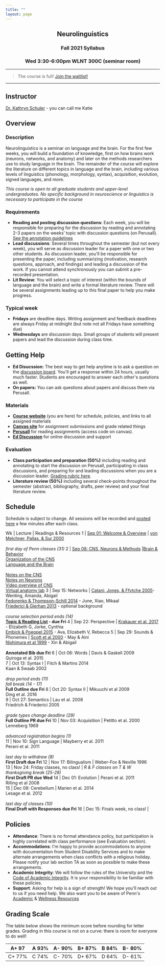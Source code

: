 ```yaml
---
title: ""
layout: page
---
```



<h2 align="center">Neurolinguistics</h2>
<h3 align="center">Fall 2021 Syllabus</h3>
<h3 align="center">Wed 3:30-6:00pm WLNT 300C (seminar room)</h3>

<hr>

> The course is full! [Join the waitlist!](https://forms.gle/qyiF72PnfSYwKxFn6)

<hr>

## Instructor
[Dr. Kathryn Schuler](mailto:kschuler@sas.upenn.edu) - you can call me Katie


## Overview

### Description

Neurolinguistics is a seminar on language and the brain. For the first few weeks, you will build a foundation of knowledge, first on how brains work (neurons, networks, and anatomy) and later on the methods researchers use to study language in the brain. The remainder of the course will explore the literature on different topics in language and the brain, including various levels of linguistics (phonology, morphology, syntax), acquisition, evolution, signed languages, and more.

*This course is open to all graduate students and upper-level undergraduates. No specific background in neuroscience or linguistics is necessary to participate in the course*

### Requirements

- **Reading and posting discussion questions**: Each week, you will be responsible for preparing for the discussion by reading and annotating 2-3 papers on the weeks’ topic with discussion questions (on Perusall). [See the annotation guidelines](https://public.3.basecamp.com/p/p7oojNVWQXJRH6BVe5bteXFX)
- **Lead discussions**: Several times throughout the semester (but not every week), you will serve as discussion leader for a paper with one or two other students. As discussion leader, you’ll be responsible for presenting the paper, including summarizing (motivation, research questions, approach, and findings) and leading a discussion of the work. If you cannot attend synchronously you can submit a pre-recorded presentation. 
- **Lit Review**: You will select a topic of interest (within the bounds of language and the brain) and write a formal literature review. There will be several assignments leading up to this final paper to help you make progress.

### Typical week

- **Fridays** are deadline days. Writing assignment and feedback deadlines are always Friday at midnight (but note not all Fridays have something due)
- **Wednesdays** are discussion days. Small groups of students will present papers and lead the discussion during class time. 

## Getting Help

- **Ed Disucssion:** The best way to get help anytime is to ask a question on the [discussion board](https://edstem.org/us/courses/13251/discussion/). You'll get a response within 24 hours, usually much faster. Students are encouraged to answer each other's questions as well. 
- **On papers:** You can ask questions about papers and discuss them via Perusall.

 
### Materials

- **[Course website](index.md)** (you are here) for schedule, policies, and links to all assigned materials
- **[Canvas site](https://canvas.upenn.edu/courses/1613834)** for assignment submissions and grade related things
- **[Perusall](https://app.perusall.com/courses/neurolinguistics/_/dashboard/assignments)** for reading assignments (access code on canvas). 
- **[Ed Discussion](https://edstem.org/us/courses/13251/discussion/)** for online discussion and support

### Evaluation 
- **Class participation and preparation (50%)**  including reading and annotating to start the discussion on Perusall, participating in class discussions, and preparing for and leading discussions when you are a discussion leader. [Grading rubric here](https://public.3.basecamp.com/p/uATqsDvYdptdvtFXC2jYFnQ6). 
- **Literature review (50%)**  including several check-points throughout the semester (abstract, bibliography, drafts, peer review) and your final literature review.


## Schedule
Schedule is subject to change. All sessions will be recorded and [posted here]() a few minutes after each class.

Wk  | Lecture | Readings & Resources 
1 | [Sep 01: Welcome & Overview](https://docs.google.com/presentation/d/1MdIJzTOnmsF_17hfeWEa6U9DnQIKKjLNQvgj1LNVKds/edit?usp=sharing) | [von Melchner, Pallas, & Sur 2000](https://app.perusall.com/courses/neurolinguistics/visual-behaviour-mediated-by-retinal-projections-directed-to-the-auditory-pathway?assignmentId=DqkwEG6qYaMETTj7x&part=1) <br><br> *first day of Penn classes (31)*
2 | [Sep 08: CNS, Neurons & Methods](https://docs.google.com/presentation/d/17GrmkDTSsWqrlA0FDVegGVAKuJ8I7KlmU8ALdKMAJDU/edit?usp=sharing) |[Brain & Behavior](https://app.perusall.com/courses/neurolinguistics/the-brain-and-behavior-787898030?assignmentId=nrsgpimBwd2cg8vhy&part=1)<br> [Organization of the CNS](https://app.perusall.com/courses/neurolinguistics/the-organization-of-the-central-nervous-system?assignmentId=EMm34PeuwrtyC3xqW&part=1) <br> [Language and the Brain](https://app.perusall.com/courses/neurolinguistics/ch-7-language-and-the-brain?assignmentId=AyYFRNmHBCQgKD9Am&part=1) <br><br> [Notes on the CNS](https://docs.google.com/document/d/1PRnxbS35voE_a0O-zt9b5AgpzA90kzHGQmPOjIeMIoo/edit) <br>[Notes on Neurons](https://docs.google.com/document/d/10m2TaXG4dH76JJWaoWzONSnLYD6Opt5RjLd1bbx04pE/edit?usp=sharing) <br>[Video overview of CNS](https://www.youtube.com/watch?v=xB7rXw_3gVY&t=34s&ab_channel=UBCMedicine-EducationalMedia)<br>[Virtual anatomy lab](https://www.neuroanatomy.ca/modules/Cortex/story_html5.html)
3 | Sep 15: Networks  | [Catani, Jones, & Ffytche 2005](https://app.perusall.com/courses/neurolinguistics/perisylvian-language-networks-of-the-human-brain?assignmentId=GfieQQsgP9XxWTqHF&part=1)- Wenting, Amanda, Abigail <br>  [Fedorenko & Thompson-Schill 2014](https://app.perusall.com/courses/neurolinguistics/reworking-the-language-network?assignmentId=oMzxC4nh4keESGYHH&part=1) - June, Xiao, Mikaal<br>[Friederici & Gierhan 2013](https://app.perusall.com/courses/neurolinguistics/the-language-network?assignmentId=pJQccMGrFcrMPkQfK&part=1) - optional background <br><br> *course selection period ends (14)* <br> **[Topic & Reading List](https://edstem.org/us/courses/13251/discussion/600473) - due Fri**
4 | Sep 22: Perspective |  [Krakauer et al. 2017](https://app.perusall.com/courses/neurolinguistics/neuroscience-needs-behavior-correcting-a-reductionist-bias?assignmentId=tL8GhmPExhQyAKoqX&part=1) - Elizabeth G, Jorke, Cynthia <br>  [Embick & Poeppel 2015](https://app.perusall.com/courses/neurolinguistics/defining-the-relation-between-linguistics-and-neuroscience?assignmentId=4PucwdQG8LkAFgNXL&part=1) - Ava, Elizabeth V, Rebecca
5 | Sep 29: Sounds & Phonemes | [Scott et al 2000](https://app.perusall.com/courses/neurolinguistics/identification-of-a-pathway-for-intelligible-speech-in-the-left-temporal-lobe?assignmentId=RoProNWyjwiMRLtT2&part=1) - May & Aini <br>   [Nishimura et al 1999](https://app.perusall.com/courses/neurolinguistics/sign-language-heard-in-the-auditory-cortex?assignmentId=4cHsc5pPB8ZQDvysJ&part=1) - Xin & Abigail <br><br> **Annotated Bib due Fri**
6 | Oct 06: Words | Davis & Gaskell 2009 <br> Quiroga et al. 2015  
7 | Oct 13: Syntax I  | Fitch & Martins 2014 <br>  Kaan & Swaab 2002  <br><br> *drop period ends (11) <br> fall break (14 - 17)*<br> **Full Outline due Fri**
8 | Oct 20: Syntax II | Mikuuchi et al 2009 <br> Ding et al. 2016  
9 | Oct 27: Semantics |  Lau et al. 2008 <br>  Friedrich & Friederici 2005 <br><br> *grade types change deadline (29)*<br>**Full Outline PR due Fri**
10 | Nov 03: Acquisition  | Petitto et al. 2000 <br> Lenneberg 1969 <br><br> *advanced registration begins (1)* <br> 
11 |  Nov 10: Sign Language | Mayberry et al. 2011 <br> Perani et al. 2011 <br><br> *last day to withdraw (8)* <br> **First Draft due Fri**
12 | Nov 17: Bilingualism  | Weber-Fox & Neville 1996   
13 | Nov 24: Friday classes, no class!  |  *R & F classes on T & W <br> thanksgiving break (25-28)* <br> **First Draft PR due Wed**
14 | Dec 01: Evolution | Perani et al. 2011 <br> Rilling et al 2008  
15 | Dec 08: Cerebellum |  Marien et al. 2014 <br> Lesage et al. 2012 <br><br> *last day of classes (10)*<br> **Final Draft with Responses due Fri**
16 | Dec 15: Finals week, no class! | 


## Policies

- **Attendance**: There is no formal attendance policy, but participation is highly correlated with class performance (see Evaluation section). 
- **Accommodations**: I'm happy to provide accommodations to anyone with documentation from Student Disability Services and to make alternate arrangements when class conflicts with a religious holiday. Please notify your lab section TA as soon as possible to make these arrangements.
- **Academic Integrity**: We will follow the rules of the University and the [Code of Academic Integrity](https://catalog.upenn.edu/pennbook/code-of-academic-integrity/).  It is your responsibility to be familiar with these policies.
- **Support**: Asking for help is a sign of strength! We hope you'll reach out to us if you need help. We also want you to be aware of Penn's [Academic](https://www.college.upenn.edu/index.php/support) & [Wellness Resources](https://www.wellnessatpenn.com/)

## Grading Scale
The table below shows the minimum score before rounding for letter grades. Grading in this course is not on a curve: there is room for everyone to do well!

A+ 97 | A 93% | A- 90% | B+ 87% | B 84% | B- 80%
--- | --- | --- | --- | --- | ---
C+ 77% | C 74% | C- 70% | D+ 67% | D 64% | D- 61%


